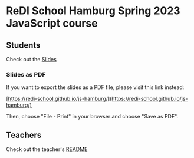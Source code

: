 # ReDI School Hamburg Spring 2023 JavaScript course


## Students

Check out the [Slides](https://redi-school.github.io/js-hamburg/)

### Slides as PDF

If you want to export the slides as a PDF file, please visit this link instead:

[https://redi-school.github.io/js-hamburg/](https://redi-school.github.io/js-hamburg/)

Then, choose "File - Print" in your browser and choose "Save as PDF".

## Teachers

Check out the teacher's [README](README-teachers.md)
